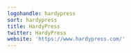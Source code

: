 ```yaml
---
logohandle: hardypress
sort: hardypress
title: HardyPress
twitter: HardyPress
website: 'https://www.hardypress.com/'
---
```

